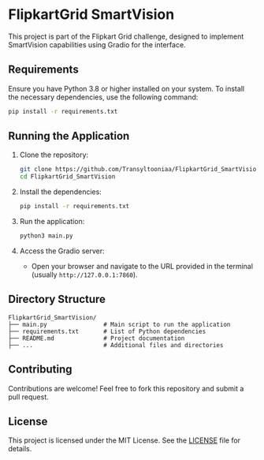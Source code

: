# FlipkartGrid SmartVision

This project is part of the Flipkart Grid challenge, designed to implement SmartVision capabilities using Gradio for the interface.


## Requirements

Ensure you have Python 3.8 or higher installed on your system. To install the necessary dependencies, use the following command:

```bash
pip install -r requirements.txt
```

## Running the Application

1. Clone the repository:
   ```bash
   git clone https://github.com/Transyltooniaa/FlipkartGrid_SmartVision.git
   cd FlipkartGrid_SmartVision
   ```

2. Install the dependencies:
   ```bash
   pip install -r requirements.txt
   ```

3. Run the application:
   ```bash
   python3 main.py
   ```

4. Access the Gradio server:
   - Open your browser and navigate to the URL provided in the terminal (usually `http://127.0.0.1:7860`).

## Directory Structure

```plaintext
FlipkartGrid_SmartVision/
├── main.py                # Main script to run the application
├── requirements.txt       # List of Python dependencies
├── README.md              # Project documentation
├── ...                    # Additional files and directories
```

## Contributing

Contributions are welcome! Feel free to fork this repository and submit a pull request.

## License

This project is licensed under the MIT License. See the [LICENSE](LICENSE) file for details.
